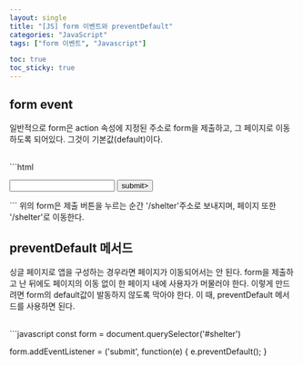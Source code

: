 ```yaml
---
layout: single
title: "[JS] form 이벤트와 preventDefault"
categories: "JavaScript"
tags: ["form 이벤트", "Javascript"]

toc: true
toc_sticky: true
---
```


## form event
일반적으로 form은 action 속성에 지정된 주소로 form을 제출하고, 그 페이지로 이동하도록 되어있다. 그것이 기본값(default)이다.

<br/>
```html
<form action="/shelter" id="shelter">

<input type="text"></input>
<button>submit></button>

</form>
```
위의 form은 제출 버튼을 누르는 순간 '/shelter'주소로 보내지며, 페이지 또한 '/shelter'로 이동한다. 
<br/> 

## preventDefault 메서드
싱글 페이지로 앱을 구성하는 경우라면 페이지가 이동되어서는 안 된다. form을 제출하고 난 뒤에도 페이지의 이동 없이 한 페이지 내에 사용자가 머물러야 한다.
이렇게 만드려면 form의 default값이 발동하지 않도록 막아야 한다. 이 때, preventDefault 메서드를 사용하면 된다.

<br/>
```javascript
const form = document.querySelector('#shelter')

form.addEventListener = ('submit', function(e) {
  e.preventDefault();
}
```
